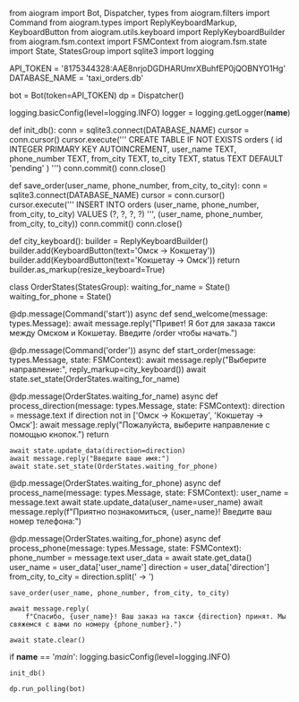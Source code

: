 from aiogram import Bot, Dispatcher, types
from aiogram.filters import Command
from aiogram.types import ReplyKeyboardMarkup, KeyboardButton
from aiogram.utils.keyboard import ReplyKeyboardBuilder
from aiogram.fsm.context import FSMContext
from aiogram.fsm.state import State, StatesGroup
import sqlite3
import logging

API_TOKEN = '8175344328:AAE8nrjoDGDHARUmrXBuhfEP0jQOBNYO1Hg'
DATABASE_NAME = 'taxi_orders.db'

bot = Bot(token=API_TOKEN)
dp = Dispatcher()

logging.basicConfig(level=logging.INFO)
logger = logging.getLogger(__name__)


def init_db():
    conn = sqlite3.connect(DATABASE_NAME)
    cursor = conn.cursor()
    cursor.execute('''
        CREATE TABLE IF NOT EXISTS orders (
            id INTEGER PRIMARY KEY AUTOINCREMENT,
            user_name TEXT,
            phone_number TEXT,
            from_city TEXT,
            to_city TEXT,
            status TEXT DEFAULT 'pending'
        )
    ''')
    conn.commit()
    conn.close()


def save_order(user_name, phone_number, from_city, to_city):
    conn = sqlite3.connect(DATABASE_NAME)
    cursor = conn.cursor()
    cursor.execute('''
        INSERT INTO orders (user_name, phone_number, from_city, to_city)
        VALUES (?, ?, ?, ?)
    ''', (user_name, phone_number, from_city, to_city))
    conn.commit()
    conn.close()


def city_keyboard():
    builder = ReplyKeyboardBuilder()
    builder.add(KeyboardButton(text='Омск → Кокшетау'))
    builder.add(KeyboardButton(text='Кокшетау → Омск'))
    return builder.as_markup(resize_keyboard=True)


class OrderStates(StatesGroup):
    waiting_for_name = State()
    waiting_for_phone = State()


@dp.message(Command('start'))
async def send_welcome(message: types.Message):
    await message.reply("Привет! Я бот для заказа такси между Омском и Кокшетау. Введите /order чтобы начать.")


@dp.message(Command('order'))
async def start_order(message: types.Message, state: FSMContext):
    await message.reply("Выберите направление:", reply_markup=city_keyboard())
    await state.set_state(OrderStates.waiting_for_name)


@dp.message(OrderStates.waiting_for_name)
async def process_direction(message: types.Message, state: FSMContext):
    direction = message.text
    if direction not in ['Омск → Кокшетау', 'Кокшетау → Омск']:
        await message.reply("Пожалуйста, выберите направление с помощью кнопок.")
        return

    await state.update_data(direction=direction)
    await message.reply("Введите ваше имя:")
    await state.set_state(OrderStates.waiting_for_phone)


@dp.message(OrderStates.waiting_for_phone)
async def process_name(message: types.Message, state: FSMContext):
    user_name = message.text
    await state.update_data(user_name=user_name)
    await message.reply(f"Приятно познакомиться, {user_name}! Введите ваш номер телефона:")


@dp.message(OrderStates.waiting_for_phone)
async def process_phone(message: types.Message, state: FSMContext):
    phone_number = message.text
    user_data = await state.get_data()
    user_name = user_data['user_name']
    direction = user_data['direction']
    from_city, to_city = direction.split(' → ')

    save_order(user_name, phone_number, from_city, to_city)

    await message.reply(
        f"Спасибо, {user_name}! Ваш заказ на такси {direction} принят. Мы свяжемся с вами по номеру {phone_number}.")

    await state.clear()


if __name__ == '_main_':
    logging.basicConfig(level=logging.INFO)

    init_db()  

    dp.run_polling(bot)
